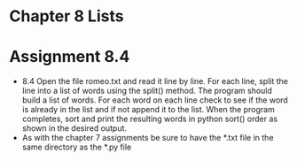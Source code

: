 # Chapter 8 Lists

# Assignment 8.4
- 8.4 Open the file romeo.txt and read it line by line. For each line, split the line into a list of words using the split() method. The program should build a list of words. For each word on each line check to see if the word is already in the list and if not append it to the list. When the program completes, sort and print the resulting words in python sort() order as shown in the desired output.
- As with the chapter 7 assignments be sure to have the *.txt file in the same directory as the *.py file
